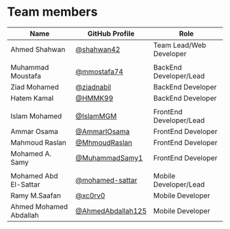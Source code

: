 # Team members

| Name | GitHub Profile | Role |
| ---- | -------------- | ---- |
| Ahmed Shahwan | [@shahwan42](https://github.com/shahwan42) | Team Lead/Web Developer |
||||
| Muhammad Moustafa | [@mmostafa74](https://github.com/mmostafa74)| BackEnd Developer/Lead |
| Ziad Mohamed  | [@ziadnabil](https://github.com/ziadnabil) | BackEnd Developer |
| Hatem Kamal | [@HMMK99](https://github.com/HMMK99) | BackEnd Developer |
||||
| Islam Mohamed | [@IslamMGM](https://github.com/IslamMGM) | FrontEnd Developer/Lead |
| Ammar Osama | [@AmmarlOsama](https://github.com/AmmarlOsama) | FrontEnd Developer |
| Mahmoud Raslan | [@MhmoudRaslan](https://github.com/MhmoudRaslan) | FrontEnd Developer |
| Mohamed A. Samy | [@MuhammadSamy1](https://github.com/MuhammadSamy1) | FrontEnd Developer |
||||
| Mohamed Abd El-Sattar | [@mohamed-sattar](https://github.com/mohamed-sattar) | Mobile Developer/Lead |
| Ramy M.Saafan | [@xc0rv0](https://github.com/xc0rv0) | Mobile Developer |
| Ahmed Mohamed Abdallah | [@AhmedAbdallah125](https://github.com/AhmedAbdallah125) | Mobile Developer |
